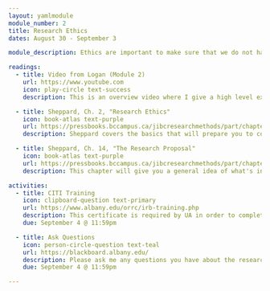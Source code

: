 ```yaml
---
layout: yamlmodule
module_number: 2
title: Research Ethics
dates: August 30 - September 3

module_description: Ethics are important to make sure that we do not harm participants. Ethics covers content such as safety, privacy, confidentiality, and respect for participants.

readings:
  - title: Video from Logan (Module 2)
    url: https://www.youtube.com
    icon: play-circle text-success
    description: This is an overview video where I give a high level explanation of the readings and describe this week's tasks.

  - title: Sheppard, Ch. 2, "Research Ethics"
    icon: book-atlas text-purple
    url: https://pressbooks.bccampus.ca/jibcresearchmethods/part/chapter-2/
    description: Sheppard covers the basics that will prepare you to complete the CITI training.

  - title: Sheppard, Ch. 14, "The Research Proposal"
    icon: book-atlas text-purple
    url: https://pressbooks.bccampus.ca/jibcresearchmethods/part/chapter-13-2/
    description: This chapter will give you a general idea of what's involved in your final project.

activities:
  - title: CITI Training
    icon: clipboard-question text-primary
    url: https://www.albany.edu/orrc/irb-training.php
    description: This certificate is required by UA in order to complete human subjects research. There are several modules with quizzes at each. <strong>Upload your certificate to Blackboard</strong>.
    due: September 4 @ 11:59pm

  - title: Ask Questions
    icon: person-circle-question text-teal
    url: https://blackboard.albany.edu/
    description: Please ask me any questions you have about the research proposal assignment.
    due: September 4 @ 11:59pm

---
```

